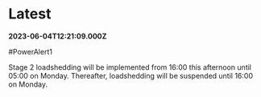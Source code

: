 # Latest

**2023-06-04T12:21:09.000Z**

\#PowerAlert1 

Stage 2 loadshedding will be implemented from 16:00 this afternoon until 05:00 on Monday. Thereafter, loadshedding will be suspended until 16:00 on Monday.
